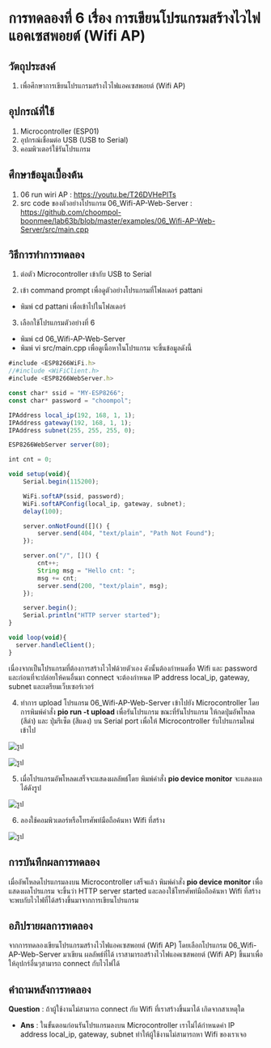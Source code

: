 # การทดลองที่ 6 เรื่อง การเขียนโปรแกรมสร้างไวไฟแอคเซสพอยต์ (Wifi AP)

## วัตถุประสงค์
1.	เพื่อศึกษาการเขียนโปรแกรมสร้างไวไฟแอคเซสพอยต์ (Wifi AP)

## อุปกรณ์ที่ใช้
1. Microcontroller (ESP01) 
2. อุปกรณ์เชื่อมต่อ USB (USB to Serial)
3. คอมพิวเตอร์ใช้รันโปรแกรม

## ศึกษาข้อมูลเบื้องต้น
1. 06 run wiri AP : https://youtu.be/T26DVHePlTs
2. src code ของตัวอย่างโปรแกรม 06_Wifi-AP-Web-Server : https://github.com/choompol-boonmee/lab63b/blob/master/examples/06_Wifi-AP-Web-Server/src/main.cpp

## วิธีการทำการทดลอง
1. ต่อตัว Microcontroller เข้ากับ USB to Serial

2. เข้า command prompt เพื่อดูตัวอย่างโปรแกรมที่โฟลเดอร์ pattani
- พิมพ์ cd pattani เพื่อเข้าไปในโฟลเดอร์

3. เลือกใช้โปรแกรมตัวอย่างที่ 6
- พิมพ์ cd 06_Wifi-AP-Web-Server
- พิมพ์ vi src/main.cpp เพื่อดูเนื้อหาในโปรแกรม จะขึ้นข้อมูลดังนี้
```javascript
#include <ESP8266WiFi.h>
//#include <WiFiClient.h>
#include <ESP8266WebServer.h>

const char* ssid = "MY-ESP8266";
const char* password = "choompol";

IPAddress local_ip(192, 168, 1, 1);
IPAddress gateway(192, 168, 1, 1);
IPAddress subnet(255, 255, 255, 0);

ESP8266WebServer server(80);

int cnt = 0;

void setup(void){
	Serial.begin(115200);

	WiFi.softAP(ssid, password);
	WiFi.softAPConfig(local_ip, gateway, subnet);
	delay(100);

	server.onNotFound([]() {
		server.send(404, "text/plain", "Path Not Found");
	});

	server.on("/", []() {
		cnt++;
		String msg = "Hello cnt: ";
		msg += cnt;
		server.send(200, "text/plain", msg);
	});

	server.begin();
	Serial.println("HTTP server started");
}

void loop(void){
  server.handleClient();
}
```
เนื่องจากเป็นโปรแกรมที่ต้องการสร้างไวไฟด้วยตัวเอง ดังนั้นต้องกำหนดชื่อ Wifi และ password และก่อนที่จะปล่อยให้คนอื่นมา connect จะต้องกำหนด IP address local_ip, gateway, subnet และเตรียมเว็บเซอร์เวอร์

4. ทำการ upload โปรแกรม 06_Wifi-AP-Web-Server เข้าไปยัง Microcontroller โดยการพิมพ์คำสั่ง **pio run -t upload** เพื่อรันโปรแกรม
ขณะที่รันโปรแกรม ให้กดปุ่มอัพโหลด (สีดำ) และ ปุ่มรีเซ็ต (สีแดง) บน Serial port เพื่อให้ Microcontroller รับโปรแกรมใหม่เข้าไป

![รูป](https://user-images.githubusercontent.com/80879886/112267109-8e508200-8ca7-11eb-8b51-4b969c28a266.jpg) 

![รูป](https://user-images.githubusercontent.com/80879886/112267794-9230d400-8ca8-11eb-8c69-3118c859e3ba.JPG)

5. เมื่อโปรแกรมอัพโหลดเสร็จจะแสดงผลลัพธ์โดย พิมพ์คำสั่ง **pio device monitor** จะแสดงผลได้ดังรูป

![รูป](https://user-images.githubusercontent.com/80879886/112267113-8f81af00-8ca7-11eb-9a20-8a8dacfba91d.jpg)

6. ลองใช้คอมพิวเตอร์หรือโทรศัพท์มือถือค้นหา Wifi ที่สร้าง

![รูป](https://user-images.githubusercontent.com/80879886/112267116-901a4580-8ca7-11eb-9a8f-b997b29e38b1.jpg)

## การบันทึกผลการทดลอง
เมื่ออัพโหลดโปรแกรมลงบน Microcontroller เสร็จแล้ว พิมพ์คำสั่ง **pio device monitor** เพื่อแสดงผลโปรแกรม จะขึ้นว่า HTTP server started และลองใช้โทรศัพท์มือถือค้นหา Wifi ที่สร้าง จะพบกับไวไฟที่ได้สร้างขึ้นมาจากการเขียนโปรแกรม

## อภิปรายผลการทดลอง
จากการทดลองเขียนโปรแกรมสร้างไวไฟแอคเซสพอยต์ (Wifi AP) โดยเลือกโปรแกรม 06_Wifi-AP-Web-Server มาเขียน ผลลัพธ์ที่ได้ เราสามารถสร้างไวไฟแอคเซสพอยต์ (Wifi AP) ขึ้นมาเพื่อให้อุปกร์อื่นๆสามารถ connect กับไวไฟได้

## คำถามหลังการทดลอง
**Question** : ถ้าผู้ใช้งานไม่สามารถ connect กับ Wifi ที่เราสร้างขึ้นมาได้ เกิดจากสาเหตุใด
- **Ans** : ในขั้นตอนก่อนรันโปรแกรมลงบน Microcontroller เราไม่ได้กำหนดค่า IP address local_ip, gateway, subnet ทำให้ผู้ใช้งานไม่สามารถหา Wifi ของเราเจอ



